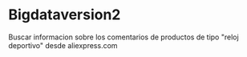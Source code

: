 # Bigdataversion2

Buscar informacion sobre los comentarios de productos de tipo "reloj deportivo" desde aliexpress.com

